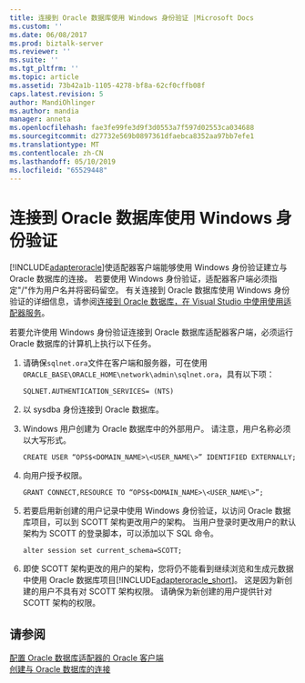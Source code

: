 ```yaml
---
title: 连接到 Oracle 数据库使用 Windows 身份验证 |Microsoft Docs
ms.custom: ''
ms.date: 06/08/2017
ms.prod: biztalk-server
ms.reviewer: ''
ms.suite: ''
ms.tgt_pltfrm: ''
ms.topic: article
ms.assetid: 73b42a1b-1105-4278-bf8a-62cf0cffb08f
caps.latest.revision: 5
author: MandiOhlinger
ms.author: mandia
manager: anneta
ms.openlocfilehash: fae3fe99fe3d9f3d0553a7f597d02553ca034688
ms.sourcegitcommit: d27732e569b0897361dfaebca8352aa97bb7efe1
ms.translationtype: MT
ms.contentlocale: zh-CN
ms.lasthandoff: 05/10/2019
ms.locfileid: "65529448"
---
```

# <a name="connect-to-the-oracle-database-using-windows-authentication"></a>连接到 Oracle 数据库使用 Windows 身份验证
[!INCLUDE[adapteroracle](../../includes/adapteroracle-md.md)]使适配器客户端能够使用 Windows 身份验证建立与 Oracle 数据库的连接。 若要使用 Windows 身份验证，适配器客户端必须指定"/"作为用户名并将密码留空。 有关连接到 Oracle 数据库使用 Windows 身份验证的详细信息，请参阅[连接到 Oracle 数据库，在 Visual Studio 中使用使用适配器服务](../../adapters-and-accelerators/adapter-oracle-database/connect-to-oracle-database-in-visual-studio-using-the-consume-adapter-service.md)。  
  
 若要允许使用 Windows 身份验证连接到 Oracle 数据库适配器客户端，必须运行 Oracle 数据库的计算机上执行以下任务。  
  
1. 请确保`sqlnet.ora`文件在客户端和服务器，可在使用`ORACLE_BASE\ORACLE_HOME\network\admin\sqlnet.ora`，具有以下项：  
  
   ```  
   SQLNET.AUTHENTICATION_SERVICES= (NTS)  
   ```  
  
2. 以 sysdba 身份连接到 Oracle 数据库。  
  
3. Windows 用户创建为 Oracle 数据库中的外部用户。 请注意，用户名称必须以大写形式。  
  
   ```  
   CREATE USER “OPS$<DOMAIN_NAME>\<USER_NAME\>” IDENTIFIED EXTERNALLY;  
   ```  
  
4. 向用户授予权限。  
  
   ```  
   GRANT CONNECT,RESOURCE TO “OPS$<DOMAIN_NAME>\<USER_NAME\>”;  
   ```  
  
5. 若要启用新创建的用户记录中使用 Windows 身份验证，以访问 Oracle 数据库项目，可以到 SCOTT 架构更改用户的架构。 当用户登录时更改用户的默认架构为 SCOTT 的登录脚本，可以添加以下 SQL 命令。  
  
   ```  
   alter session set current_schema=SCOTT;  
   ```  
  
6. 即使 SCOTT 架构更改的用户的架构，您将仍不能看到继续浏览和生成元数据中使用 Oracle 数据库项目[!INCLUDE[adapteroracle_short](../../includes/adapteroracle-short-md.md)]。 这是因为新创建的用户不具有对 SCOTT 架构权限。 请确保为新创建的用户提供针对 SCOTT 架构的权限。  
  
## <a name="see-also"></a>请参阅  
 [配置 Oracle 数据库适配器的 Oracle 客户端](../../adapters-and-accelerators/adapter-oracle-database/configure-the-oracle-client-for-the-oracle-database-adapter.md)   
[创建与 Oracle 数据库的连接](../../adapters-and-accelerators/adapter-oracle-database/create-a-connection-to-the-oracle-database.md)
